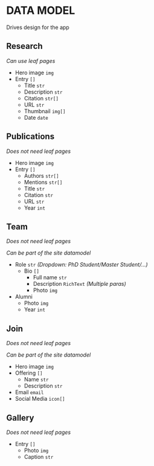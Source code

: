 # DATA MODEL
Drives design for the app

## Research
_Can use leaf pages_
- Hero image `img`
- Entry `[]`
    - Title `str`
    - Description `str`
    - Citation `str[]`
    - URL `str`
    - Thumbnail `img[]`
    - Date `date`

## Publications
_Does not need leaf pages_
- Hero image `img`
- Entry `[]`
    - Authors `str[]`
    - Mentions `str[]`
    - Title `str`
    - Citation `str`
    - URL `str`
    - Year `int`


## Team
_Does not need leaf pages_

_Can be part of the site datamodel_

- Role `str` _(Dropdown: PhD Student/Master Student/...)_
    - Bio `[]`
        - Full name `str`
        - Description `RichText` _(Multiple paras)_
        - Photo `img`
- Alumni
    - Photo `img`
    - Year `int`


## Join
_Does not need leaf pages_

_Can be part of the site datamodel_

- Hero image `img`
- Offering `[]`
    - Name `str`
    - Description `str`
- Email `email`
- Social Media `icon[]`

## Gallery
_Does not need leaf pages_
- Entry `[]`
    - Photo `img`
    - Caption `str`

